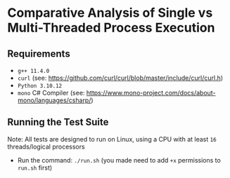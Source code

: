 # Comparative Analysis of Single vs Multi-Threaded Process Execution

## Requirements

- `g++ 11.4.0`
- `curl` (see: https://github.com/curl/curl/blob/master/include/curl/curl.h)
- `Python 3.10.12`
- `mono` C# Compiler (see: https://www.mono-project.com/docs/about-mono/languages/csharp/)

## Running the Test Suite

Note: All tests are designed to run on Linux, using a CPU with at least `16` threads/logical processors
- Run the command: `./run.sh` (you made need to add `+x` permissions to `run.sh` first)
